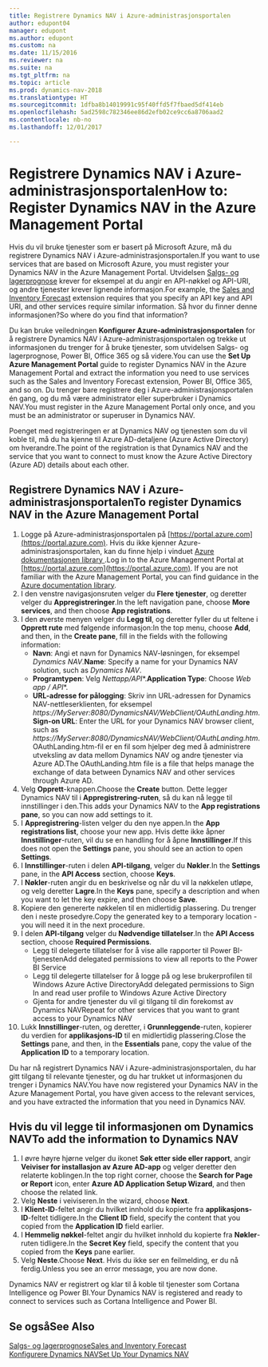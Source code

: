 ```yaml
---
title: Registrere Dynamics NAV i Azure-administrasjonsportalen
author: edupont04
manager: edupont
ms.author: edupont
ms.custom: na
ms.date: 11/15/2016
ms.reviewer: na
ms.suite: na
ms.tgt_pltfrm: na
ms.topic: article
ms.prod: dynamics-nav-2018
ms.translationtype: HT
ms.sourcegitcommit: 1dfba8b14019991c95f40ffd5f7fbaed5df414eb
ms.openlocfilehash: 5ad2598c782346ee86d2efb02ce9cc6a8706aad2
ms.contentlocale: nb-no
ms.lasthandoff: 12/01/2017

---
```

# <a name="how-to-register-dynamics-nav-in-the-azure-management-portal"></a><span data-ttu-id="39a93-102">Registrere Dynamics NAV i Azure-administrasjonsportalen</span><span class="sxs-lookup"><span data-stu-id="39a93-102">How to: Register Dynamics NAV in the Azure Management Portal</span></span>
<span data-ttu-id="39a93-103">Hvis du vil bruke tjenester som er basert på Microsoft Azure, må du registrere Dynamics NAV i Azure-administrasjonsportalen.</span><span class="sxs-lookup"><span data-stu-id="39a93-103">If you want to use services that are based on Microsoft Azure, you must register your Dynamics NAV in the Azure Management Portal.</span></span> <span data-ttu-id="39a93-104">Utvidelsen [Salgs- og lagerprognose](ui-extensions-sales-forecast.md) krever for eksempel at du angir en API-nøkkel og API-URI, og andre tjenester krever lignende informasjon.</span><span class="sxs-lookup"><span data-stu-id="39a93-104">For example, the [Sales and Inventory Forecast](ui-extensions-sales-forecast.md) extension requires that you specify an API key and API URI, and other services require similar information.</span></span> <span data-ttu-id="39a93-105">Så hvor du finner denne informasjonen?</span><span class="sxs-lookup"><span data-stu-id="39a93-105">So where do you find that information?</span></span>

<span data-ttu-id="39a93-106">Du kan bruke veiledningen **Konfigurer Azure-administrasjonsportalen** for å registrere Dynamics NAV i Azure-administrasjonsportalen og trekke ut informasjonen du trenger for å bruke tjenester, som utvidelsen Salgs- og lagerprognose, Power BI, Office 365 og så videre.</span><span class="sxs-lookup"><span data-stu-id="39a93-106">You can use the **Set Up Azure Management Portal** guide to register Dynamics NAV in the Azure Management Portal and extract the information you need to use services such as the Sales and Inventory Forecast extension, Power BI, Office 365, and so on.</span></span> <span data-ttu-id="39a93-107">Du trenger bare registrere deg i Azure-administrasjonsportalen én gang, og du må være administrator eller superbruker i Dynamics NAV.</span><span class="sxs-lookup"><span data-stu-id="39a93-107">You must register in the Azure Management Portal only once, and you must be an administrator or superuser in Dynamics NAV.</span></span>

<span data-ttu-id="39a93-108">Poenget med registreringen er at Dynamics NAV og tjenesten som du vil koble til, må du ha kjenne til Azure AD-detaljene (Azure Active Directory) om hverandre.</span><span class="sxs-lookup"><span data-stu-id="39a93-108">The point of the registration is that Dynamics NAV and the service that you want to connect to must know the Azure Active Directory (Azure AD) details about each other.</span></span>

## <a name="to-register-dynamics-nav-in-the-azure-management-portal"></a><span data-ttu-id="39a93-109">Registrere Dynamics NAV i Azure-administrasjonsportalen</span><span class="sxs-lookup"><span data-stu-id="39a93-109">To register Dynamics NAV in the Azure Management Portal</span></span>
1. <span data-ttu-id="39a93-110">Logge på Azure-administrasjonsportalen på [https://portal.azure.com](https://portal.azure.com). Hvis du ikke kjenner Azure-administrasjonsportalen, kan du finne hjelp i vinduet [Azure dokumentasjonen library ](https://azure.microsoft.com/en-us/documentation/articles).</span><span class="sxs-lookup"><span data-stu-id="39a93-110">Log in to the Azure Management Portal at [https://portal.azure.com](https://portal.azure.com).  If you are not familiar with the Azure Management Portal, you can find guidance in the [Azure documentation library](https://azure.microsoft.com/en-us/documentation/articles).</span></span>
2. <span data-ttu-id="39a93-111">I den venstre navigasjonsruten velger du **Flere tjenester**, og deretter velger du **Appregistreringer**.</span><span class="sxs-lookup"><span data-stu-id="39a93-111">In the left navigation pane, choose **More services**, and then choose **App registrations**.</span></span>
3. <span data-ttu-id="39a93-112">I den øverste menyen velger du **Legg til**, og deretter fyller du ut feltene i **Opprett rute** med følgende informasjon:</span><span class="sxs-lookup"><span data-stu-id="39a93-112">In the top menu, choose **Add**, and then, in the **Create pane**, fill in the fields with the following information:</span></span>
    - <span data-ttu-id="39a93-113">**Navn**: Angi et navn for Dynamics NAV-løsningen, for eksempel *Dynamics NAV*.</span><span class="sxs-lookup"><span data-stu-id="39a93-113">**Name**: Specify a name for your Dynamics NAV solution, such as *Dynamics NAV*.</span></span>
    - <span data-ttu-id="39a93-114">**Programtypen**: Velg **Nettapp*/API**.</span><span class="sxs-lookup"><span data-stu-id="39a93-114">**Application Type**: Choose **Web app* / API**.</span></span>
    - <span data-ttu-id="39a93-115">**URL-adresse for pålogging**: Skriv inn URL-adressen for Dynamics NAV-nettleserklienten, for eksempel *https://MyServer:8080/DynamicsNAV/WebClient/OAuthLanding.htm*.</span><span class="sxs-lookup"><span data-stu-id="39a93-115">**Sign-on URL**: Enter the URL for your Dynamics NAV browser client, such as *https://MyServer:8080/DynamicsNAV/WebClient/OAuthLanding.htm*.</span></span>
        <span data-ttu-id="39a93-116">OAuthLanding.htm-fil er en fil som hjelper deg med å administrere utveksling av data mellom Dynamics NAV og andre tjenester via Azure AD.</span><span class="sxs-lookup"><span data-stu-id="39a93-116">The OAuthLanding.htm file is a file that helps manage the exchange of data between Dynamics NAV and other services through Azure AD.</span></span>
4. <span data-ttu-id="39a93-117">Velg **Opprett**-knappen.</span><span class="sxs-lookup"><span data-stu-id="39a93-117">Choose the **Create** button.</span></span>
    <span data-ttu-id="39a93-118">Dette legger Dynamics NAV til i **Appregistrering-ruten**, så du kan nå legge til innstillinger i den.</span><span class="sxs-lookup"><span data-stu-id="39a93-118">This adds your Dynamics NAV to the **App registrations pane**, so you can now add settings to it.</span></span>
5. <span data-ttu-id="39a93-119">I **Appregistrering**-listen velger du den nye appen.</span><span class="sxs-lookup"><span data-stu-id="39a93-119">In the **App registrations list**, choose your new app.</span></span> <span data-ttu-id="39a93-120">Hvis dette ikke åpner **Innstillinger**-ruten, vil du se en handling for å åpne **Innstillinger**.</span><span class="sxs-lookup"><span data-stu-id="39a93-120">If this does not open the **Settings** pane, you should see an action to open **Settings**.</span></span>
6. <span data-ttu-id="39a93-121">I **Innstillinger**-ruten i delen **API-tilgang**, velger du **Nøkler**.</span><span class="sxs-lookup"><span data-stu-id="39a93-121">In the **Settings** pane, in the **API Access** section, choose **Keys**.</span></span>
7. <span data-ttu-id="39a93-122">I **Nøkler**-ruten angir du en beskrivelse og når du vil la nøkkelen utløpe, og velg deretter **Lagre**.</span><span class="sxs-lookup"><span data-stu-id="39a93-122">In the **Keys** pane, specify a description and when you want to let the key expire, and then choose **Save**.</span></span>
8. <span data-ttu-id="39a93-123">Kopiere den genererte nøkkelen til en midlertidig plassering. Du trenger den i neste prosedyre.</span><span class="sxs-lookup"><span data-stu-id="39a93-123">Copy the generated key to a temporary location - you will need it in the next procedure.</span></span>
9. <span data-ttu-id="39a93-124">I delen **API-tilgang** velger du **Nødvendige tillatelser**.</span><span class="sxs-lookup"><span data-stu-id="39a93-124">In the **API Access** section, choose **Required Permissions**.</span></span>
    - <span data-ttu-id="39a93-125">Legg til delegerte tillatelser for å vise alle rapporter til Power BI-tjenesten</span><span class="sxs-lookup"><span data-stu-id="39a93-125">Add delegated permissions to view all reports to the Power BI Service</span></span>
    - <span data-ttu-id="39a93-126">Legg til delegerte tillatelser for å logge på og lese brukerprofilen til Windows Azure Active Directory</span><span class="sxs-lookup"><span data-stu-id="39a93-126">Add delegated permissions to Sign In and read user profile to Windows Azure Active Directory</span></span>
    - <span data-ttu-id="39a93-127">Gjenta for andre tjenester du vil gi tilgang til din forekomst av Dynamics NAV</span><span class="sxs-lookup"><span data-stu-id="39a93-127">Repeat for other services that you want to grant access to your Dynamics NAV</span></span>
10. <span data-ttu-id="39a93-128">Lukk **Innstillinger**-ruten, og deretter, i **Grunnleggende**-ruten, kopierer du verdien for **applikasjons-ID** til en midlertidig plassering.</span><span class="sxs-lookup"><span data-stu-id="39a93-128">Close the **Settings** pane, and then, in the **Essentials** pane, copy the value of the **Application ID** to a temporary location.</span></span>

<span data-ttu-id="39a93-129">Du har nå registrert Dynamics NAV i Azure-administrasjonsportalen, du har gitt tilgang til relevante tjenester, og du har trukket ut informasjonen du trenger i Dynamics NAV.</span><span class="sxs-lookup"><span data-stu-id="39a93-129">You have now registered your Dynamics NAV in the Azure Management Portal, you have given access to the relevant services, and you have extracted the information that you need in Dynamics NAV.</span></span>  

## <a name="to-add-the-information-to-dynamics-nav"></a><span data-ttu-id="39a93-130">Hvis du vil legge til informasjonen om Dynamics NAV</span><span class="sxs-lookup"><span data-stu-id="39a93-130">To add the information to Dynamics NAV</span></span>
1. <span data-ttu-id="39a93-131">I øvre høyre hjørne velger du ikonet **Søk etter side eller rapport**, angir **Veiviser for installasjon av Azure AD-app** og velger deretter den relaterte koblingen.</span><span class="sxs-lookup"><span data-stu-id="39a93-131">In the top right corner, choose the **Search for Page or Report** icon, enter **Azure AD Application Setup Wizard**, and then choose the related link.</span></span>
2. <span data-ttu-id="39a93-132">Velg **Neste** i veiviseren.</span><span class="sxs-lookup"><span data-stu-id="39a93-132">In the wizard, choose **Next**.</span></span>
3. <span data-ttu-id="39a93-133">I **Klient-ID**-feltet angir du hvilket innhold du kopierte fra **applikasjons-ID**-feltet tidligere.</span><span class="sxs-lookup"><span data-stu-id="39a93-133">In the **Client ID** field, specify the content that you copied from the **Application ID** field earlier.</span></span>
4. <span data-ttu-id="39a93-134">I **Hemmelig nøkkel**-feltet angir du hvilket innhold du kopierte fra **Nøkler**-ruten tidligere.</span><span class="sxs-lookup"><span data-stu-id="39a93-134">In the **Secret Key** field, specify the content that you copied from the **Keys** pane earlier.</span></span>
5. <span data-ttu-id="39a93-135">Velg **Neste**.</span><span class="sxs-lookup"><span data-stu-id="39a93-135">Choose **Next**.</span></span> <span data-ttu-id="39a93-136">Hvis du ikke ser en feilmelding, er du nå ferdig.</span><span class="sxs-lookup"><span data-stu-id="39a93-136">Unless you see an error message, you are now done.</span></span>

<span data-ttu-id="39a93-137">Dynamics NAV er registrert og klar til å koble til tjenester som Cortana Intelligence og Power BI.</span><span class="sxs-lookup"><span data-stu-id="39a93-137">Your Dynamics NAV is registered and ready to connect to services such as Cortana Intelligence and Power BI.</span></span>

## <a name="see-also"></a><span data-ttu-id="39a93-138">Se også</span><span class="sxs-lookup"><span data-stu-id="39a93-138">See Also</span></span>
[<span data-ttu-id="39a93-139">Salgs- og lagerprognose</span><span class="sxs-lookup"><span data-stu-id="39a93-139">Sales and Inventory Forecast</span></span>](ui-extensions-sales-forecast.md)  
[<span data-ttu-id="39a93-140">Konfigurere Dynamics NAV</span><span class="sxs-lookup"><span data-stu-id="39a93-140">Set Up Your Dynamics NAV</span></span>](setup.md)  

